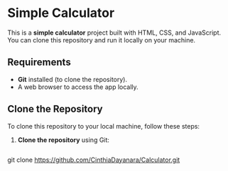# Simple Calculator

This is a **simple calculator** project built with HTML, CSS, and JavaScript. You can clone this repository and run it locally on your machine.

## Requirements

- **Git** installed (to clone the repository).
- A web browser to access the app locally.

## Clone the Repository

To clone this repository to your local machine, follow these steps:

1. **Clone the repository** using Git:

   ```bash
 git clone https://github.com/CinthiaDayanara/Calculator.git

